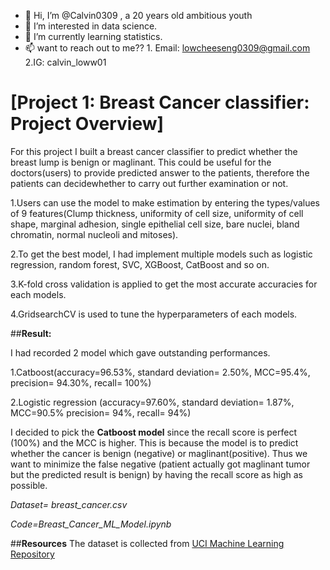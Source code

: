- 👋 Hi, I’m @Calvin0309 , a 20 years old ambitious youth
- 👀 I’m interested in data science.
- 🌱 I’m currently learning statistics.
- 📫 want to reach out to me??  1. Email: lowcheeseng0309@gmail.com 2.IG: calvin_loww01

# **[Project 1: Breast Cancer classifier: Project Overview]** 
For this project I built a breast cancer classifier to predict whether the breast lump is benign or maglinant. This could be useful for the doctors(users) to provide predicted answer to the patients, therefore the patients can decidewhether to carry out further examination or not. 

   1.Users can use the model to make estimation by entering the types/values of 9 features(Clump thickness, uniformity of cell size,	uniformity of cell shape,	marginal adhesion, single epithelial cell size,	bare nuclei,	bland chromatin, normal nucleoli and mitoses). 

   2.To get the best model, I had implement multiple models such as logistic regression, random forest, SVC, XGBoost, CatBoost and so on.

   3.K-fold cross validation is applied to get the most accurate accuracies for each models.

   4.GridsearchCV is used to tune the hyperparameters of each models.

##**Result:**

I had recorded 2 model which gave outstanding performances.

   1.Catboost(accuracy=96.53%, standard deviation= 2.50%, MCC=95.4%, precision= 94.30%, recall= 100%)

   2.Logistic regression (accuracy=97.60%, standard deviation= 1.87%, MCC=90.5% precision= 94%, recall= 94%)

I decided to pick the **Catboost model** since the recall score is perfect (100%) and the MCC is higher. This is because the model is to predict whether the cancer is benign (negative) or maglinant(positive). Thus we want to minimize the false negative (patient actually got maglinant tumor but the predicted result is benign) by having the recall score as high as possible. 

*Dataset= breast_cancer.csv*

*Code=Breast_Cancer_ML_Model.ipynb*

##**Resources** 
The dataset is collected from [UCI Machine Learning Repository](https://archive.ics.uci.edu/ml/datasets/Breast+Cancer)
<!---
Calvin0309/Calvin0309 is a ✨ special ✨ repository because its `README.md` (this file) appears on your GitHub profile.
You can click the Preview link to take a look at your changes.
--->
